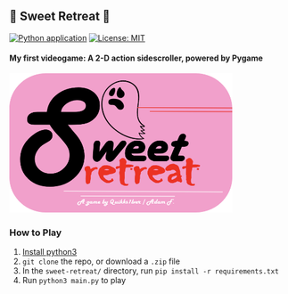 ## 👻 Sweet Retreat 🍪

[![Python application](https://github.com/Quikks1lver/sweet-retreat/actions/workflows/python-app.yml/badge.svg)](https://github.com/Quikks1lver/sweet-retreat/actions/workflows/python-app.yml)
[![License: MIT](https://img.shields.io/badge/License-MIT-yellow.svg)](https://opensource.org/licenses/MIT)

#### My first videogame: A 2-D action sidescroller, powered by Pygame

<img src="images/readme_img.png" width="400" height="250">

### How to Play

1. [Install python3](https://www.python.org/downloads/)
2. `git clone` the repo, or download a `.zip` file
3. In the `sweet-retreat/` directory, run `pip install -r requirements.txt`
4. Run `python3 main.py` to play
